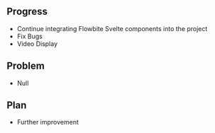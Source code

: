 ## Progress
- Continue integrating Flowbite Svelte components into the project
- Fix Bugs
- Video Display

## Problem
- Null

## Plan
- Further improvement
